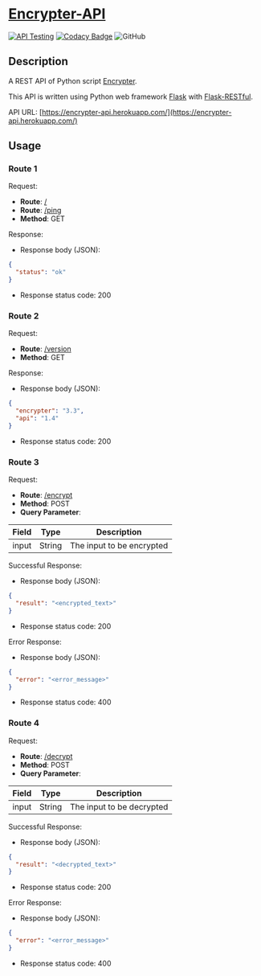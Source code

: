 # [Encrypter-API](https://encrypter-api.herokuapp.com/)

[![API Testing](https://github.com/li-shangru/Encrypter-API/actions/workflows/api_testing.yml/badge.svg)](https://github.com/li-shangru/Encrypter-API/actions/workflows/api_testing.yml)
[![Codacy Badge](https://app.codacy.com/project/badge/Grade/697abd5b80404d8e9e8acac31be528b1)](https://www.codacy.com/gh/li-shangru/Encrypter-API/dashboard?utm_source=github.com&amp;utm_medium=referral&amp;utm_content=li-shangru/Encrypter-API&amp;utm_campaign=Badge_Grade)
![GitHub](https://img.shields.io/github/license/li-shangru/Encrypter-API)

## Description

A REST API of Python script [Encrypter](https://github.com/li-shangru/Encrypter).

This API is written using Python web framework [Flask](https://flask.palletsprojects.com/en/1.1.x/)
with [Flask-RESTful](https://flask-restful.readthedocs.io/en/latest/).

API URL: [https://encrypter-api.herokuapp.com/](https://encrypter-api.herokuapp.com/)

## Usage

### Route 1

Request:

* **Route**: [/](https://encrypter-api.herokuapp.com/)
* **Route**: [/ping](https://encrypter-api.herokuapp.com/ping)
* **Method**: GET

Response:

* Response body (JSON):

```json
{
  "status": "ok"
}
```

* Response status code: 200

### Route 2

Request:

* **Route**: [/version](https://encrypter-api.herokuapp.com/version)
* **Method**: GET

Response:

* Response body (JSON):

```json
{
  "encrypter": "3.3",
  "api": "1.4"
}
```

* Response status code: 200

### Route 3

Request:

* **Route**: [/encrypt](https://encrypter-api.herokuapp.com/encrypt)
* **Method**: POST
* **Query Parameter**:

| **Field** | **Type** | **Description** |
| --------- | -------- | --------------- |
|   input   |  String  | The input to be encrypted |

Successful Response:

* Response body (JSON):

```json
{
  "result": "<encrypted_text>"
}
```

* Response status code: 200

Error Response:

* Response body (JSON):

```json
{
  "error": "<error_message>"
}
```

* Response status code: 400

### Route 4

Request:

* **Route**: [/decrypt](https://encrypter-api.herokuapp.com/decrypt)
* **Method**: POST
* **Query Parameter**:

| **Field** | **Type** | **Description** |
| --------- | -------- | --------------- |
|   input   |  String  | The input to be decrypted |

Successful Response:

* Response body (JSON):

```json
{
  "result": "<decrypted_text>"
}
```

* Response status code: 200

Error Response:

* Response body (JSON):

```json
{
  "error": "<error_message>"
}
```

* Response status code: 400
